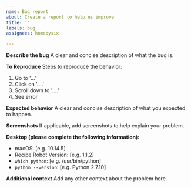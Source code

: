 ```yaml
---
name: Bug report
about: Create a report to help us improve
title: ''
labels: bug
assignees: homebysix

---
```


**Describe the bug**
A clear and concise description of what the bug is.

**To Reproduce**
Steps to reproduce the behavior:
1. Go to '...'
2. Click on '....'
3. Scroll down to '....'
4. See error

**Expected behavior**
A clear and concise description of what you expected to happen.

**Screenshots**
If applicable, add screenshots to help explain your problem.

**Desktop (please complete the following information):**
 - macOS: [e.g. 10.14.5]
 - Recipe Robot Version: [e.g. 1.1.2]
 - `which python`: [e.g. /usr/bin/python]
 - `python --version`: [e.g. Python 2.7.10]

**Additional context**
Add any other context about the problem here.
